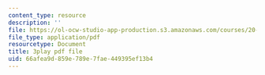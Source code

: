 ```yaml
---
content_type: resource
description: ''
file: https://ol-ocw-studio-app-production.s3.amazonaws.com/courses/20-219-becoming-the-next-bill-nye-writing-and-hosting-the-educational-show-january-iap-2015/66afea9d859e789e7fae449395ef13b4_qkkI9Z9tKvo.pdf
file_type: application/pdf
resourcetype: Document
title: 3play pdf file
uid: 66afea9d-859e-789e-7fae-449395ef13b4
---
```

